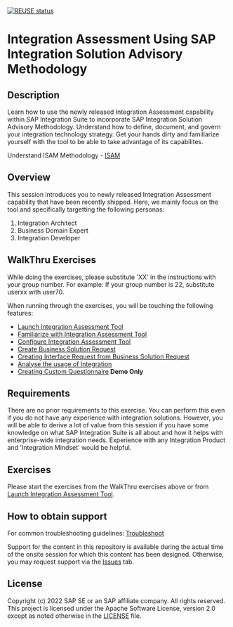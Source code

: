 [![REUSE status](https://api.reuse.software/badge/github.com/SAP-samples/teched2022-IN262)](https://api.reuse.software/info/github.com/SAP-samples/teched2022-IN262)

# Integration Assessment Using SAP Integration Solution Advisory Methodology

## Description

Learn how to use the newly released Integration Assessment capability within SAP Integration Suite to incorporate SAP Integration Solution Advisory Methodology. Understand how to define, document, and govern your integration technology strategy. Get your hands dirty and familiarize yourself with the tool to be able to take advantage of its capabilites.   

Understand ISAM Methodology - [ISAM](/intro)

## Overview

This session introduces you to newly released Integration Assessment capability that have been recently shipped. Here, we mainly focus on the tool and specifically targetting the following personas:
1. Integration Architect
2. Business Domain Expert
3. Integration Developer

## WalkThru Exercises

While doing the exercises, please substitute 'XX' in the instructions with your group number. For example: If your group number is 22, substitute userxx with user70. 

When running through the exercises, you will be touching the following features:

- [Launch Integration Assessment Tool](/exercises/ex0)
- [Familiarize with Integration Assessment Tool](/exercises/ex1)
- [Configure Integration Assessment Tool](/exercises/ex2)
- [Create Business Solution Request](/exercises/ex3)
- [Creating Interface Request from Business Solution Request](/exercises/ex4)
- [Analyse the usage of Integration](/exercises/ex5)
- [Creating Custom Questionnaire](/exercises/ex6) **Demo Only**

## Requirements

There are no prior requirements to this exercise. You can perform this even if you do not have any experience with integration solutions. However, you will be able to derive a lot of value from this session if you have some knowledge on what SAP Integration Suite is all about and how it helps with enterprise-wide integration needs. Experience with any Integration Product and 'Integration Mindset' would be helpful.

## Exercises

Please start the exercises from the WalkThru exercises above or from [Launch Integration Assessment Tool](/exercises/ex0).

<!--
In the following, please click the PDF link. The PDF would download on your machine from which you can start the exercise. 

Start the exercises [2022 TechEd - IN262 - Hands_On_Guide.pdf](https://github.com/SAP-samples/teched2022-IN262/files/9734812/2022.TechEd.-.IN262.-.Hands_On_Guide.pdf)
-->

<!--
Provide the exercise content here directly in README.md using [markdown](https://guides.github.com/features/mastering-markdown/) and linking to the specific exercise pages, below is an example.

- [Getting Started](exercises/ex0/)
- [Exercise 1 - First Exercise Description](exercises/ex1/)
    - [Exercise 1.1 - Exercise 1 Sub Exercise 1 Description](exercises/ex1#exercise-11-sub-exercise-1-description)
    - [Exercise 1.2 - Exercise 1 Sub Exercise 2 Description](exercises/ex1#exercise-12-sub-exercise-2-description)
- [Exercise 2 - Second Exercise Description](exercises/ex2/)
    - [Exercise 2.1 - Exercise 2 Sub Exercise 1 Description](exercises/ex2#exercise-21-sub-exercise-1-description)
    - [Exercise 2.2 - Exercise 2 Sub Exercise 2 Description](exercises/ex2#exercise-22-sub-exercise-2-description)



**OR** Link to the Tutorial Navigator for example...

Start the exercises [here](https://developers.sap.com/tutorials/abap-environment-trial-onboarding.html).

**IMPORTANT**

Your repo must contain the .reuse and LICENSES folder and the License section below. DO NOT REMOVE the section or folders/files. Also, remove all unused template assets(images, folders, etc) from the exercises folder. 

## Summary

Continue to - [Launch Integration Assessment Tool ](/exercises/ex0)
-->

## How to obtain support

For common troubleshooting guidelines: [Troubleshoot](/exercises/troubleshooting)

Support for the content in this repository is available during the actual time of the onsite session for which this content has been designed. Otherwise, you may request support via the [Issues](../../issues) tab.

## License
Copyright (c) 2022 SAP SE or an SAP affiliate company. All rights reserved. This project is licensed under the Apache Software License, version 2.0 except as noted otherwise in the [LICENSE](LICENSES/Apache-2.0.txt) file.
